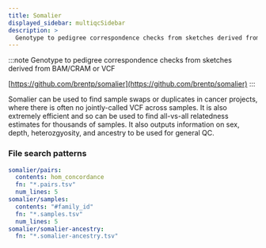 ```yaml
---
title: Somalier
displayed_sidebar: multiqcSidebar
description: >
  Genotype to pedigree correspondence checks from sketches derived from BAM/CRAM or VCF
---
```


<!--
~~~~~ DO NOT EDIT ~~~~~
This file is autogenerated from the MultiQC module python docstring.
Do not edit the markdown, it will be overwritten.

File path for the source of this content: multiqc/modules/somalier/somalier.py
~~~~~~~~~~~~~~~~~~~~~~~
-->

:::note
Genotype to pedigree correspondence checks from sketches derived from BAM/CRAM or VCF

[https://github.com/brentp/somalier](https://github.com/brentp/somalier)
:::

Somalier can be used to find sample swaps or duplicates in cancer
projects, where there is often no jointly-called VCF across samples.
It is also extremely efficient and so can be used to find all-vs-all
relatedness estimates for thousands of samples.
It also outputs information on sex, depth, heterozgyosity, and ancestry
to be used for general QC.

### File search patterns

```yaml
somalier/pairs:
  contents: hom_concordance
  fn: "*.pairs.tsv"
  num_lines: 5
somalier/samples:
  contents: "#family_id"
  fn: "*.samples.tsv"
  num_lines: 5
somalier/somalier-ancestry:
  fn: "*.somalier-ancestry.tsv"
```
